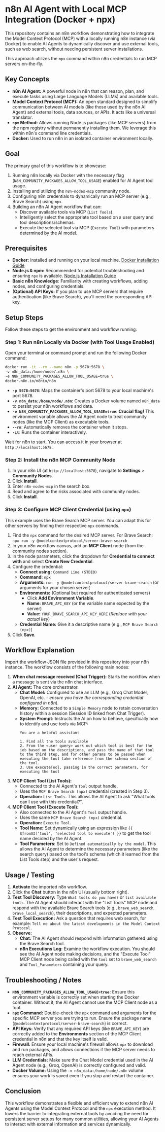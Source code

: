 # n8n AI Agent with Local MCP Integration (Docker + npx)

This repository contains an n8n workflow demonstrating how to integrate the Model Context Protocol (MCP) with a locally running n8n instance (via Docker) to enable AI Agents to dynamically discover and use external tools, such as web search, without needing persistent server installations.

This approach utilizes the `npx` command within n8n credentials to run MCP servers on-the-fly.

## Key Concepts

* **n8n AI Agent:** A powerful node in n8n that can reason, plan, and execute tasks using Large Language Models (LLMs) and available tools.
* **Model Context Protocol (MCP):** An open standard designed to simplify communication between AI models (like those used by the n8n AI Agent) and external tools, data sources, or APIs. It acts like a universal translator.
* **`npx` Method:** Allows running Node.js packages (like MCP servers) from the npm registry without permanently installing them. We leverage this within n8n's command line credentials.
* **Docker:** Used to run n8n in an isolated container environment locally.

## Goal

The primary goal of this workflow is to showcase:

1. Running n8n locally via Docker with the necessary flag (`N8N_COMMUNITY_PACKAGES_ALLOW_TOOL_USAGE`) enabled for AI Agent tool usage.
2. Installing and utilizing the `n8n-nodes-mcp` community node.
3. Configuring n8n credentials to dynamically run an MCP server (e.g., Brave Search) using `npx`.
4. Building an n8n AI Agent workflow that can:
   * Discover available tools via MCP (`List Tools`).
   * Intelligently select the appropriate tool based on a user query and tool descriptions/schemas.
   * Execute the selected tool via MCP (`Execute Tool`) with parameters determined by the AI model.

## Prerequisites

* **Docker:** Installed and running on your local machine. [Docker Installation Guide](https://docs.docker.com/get-docker/)
* **Node.js & npm:** Recommended for potential troubleshooting and ensuring `npx` is available. [Node.js Installation Guide](https://nodejs.org/)
* **Basic n8n Knowledge:** Familiarity with creating workflows, adding nodes, and configuring credentials.
* **(Optional) API Keys:** If you plan to use MCP servers that require authentication (like Brave Search), you'll need the corresponding API key.

## Setup Steps

Follow these steps to get the environment and workflow running:

### Step 1: Run n8n Locally via Docker (with Tool Usage Enabled)

Open your terminal or command prompt and run the following Docker command:

```bash
docker run -it --rm --name n8n -p 5678:5678 \
-v n8n_data:/home/node/.n8n \
-e N8N_COMMUNITY_PACKAGES_ALLOW_TOOL_USAGE=true \
docker.n8n.io/n8nio/n8n
```

* **`-p 5678:5678`**: Maps the container's port 5678 to your local machine's port 5678.
* **`-v n8n_data:/home/node/.n8n`**: Creates a Docker volume named `n8n_data` to persist your n8n workflows and data.
* **`-e N8N_COMMUNITY_PACKAGES_ALLOW_TOOL_USAGE=true`**: **Crucial flag!** This environment variable allows the AI Agent node to treat community nodes (like the MCP Client) as executable tools.
* **`--rm`**: Automatically removes the container when it stops.
* **`-it`**: Runs the container interactively.

Wait for n8n to start. You can access it in your browser at `http://localhost:5678`.

### Step 2: Install the n8n MCP Community Node

1. In your n8n UI (at `http://localhost:5678`), navigate to **Settings** > **Community Nodes**.
2. Click **Install**.
3. Enter `n8n-nodes-mcp` in the search box.
4. Read and agree to the risks associated with community nodes.
5. Click **Install**.

### Step 3: Configure MCP Client Credential (using `npx`)

This example uses the Brave Search MCP server. You can adapt this for other servers by finding their respective `npx` commands.

1. Find the `npx` command for the desired MCP server. For Brave Search: `npx run -y @modelcontextprotocol/server-brave-search`
2. In your n8n workflow canvas, add an **MCP Client** node (from the community nodes section).
3. In the node parameters, click the dropdown for **Credential to connect with** and select **Create New Credential**.
4. Configure the credential:
   * **Connect using:** `Command Line (STDIO)`
   * **Command:** `npx`
   * **Arguments:** `run -y @modelcontextprotocol/server-brave-search` (or arguments for your chosen server)
   * **Environments:** (Optional but required for authenticated servers)
     * Click **Add Environment Variable**.
     * **Name:** `BRAVE_API_KEY` (or the variable name expected by the server)
     * **Value:** `YOUR_BRAVE_SEARCH_API_KEY_HERE` (*Replace with your actual key*)
   * **Credential Name:** Give it a descriptive name (e.g., `MCP Brave Search (npx)`)
5. Click **Save**.

## Workflow Explanation

Import the workflow JSON file provided in this repository into your n8n instance. The workflow consists of the following main nodes:

1. **When chat message received (Chat Trigger):** Starts the workflow when a message is sent via the n8n chat interface.
2. **AI Agent:** The core orchestrator.
   * **Chat Model:** Configured to use an LLM (e.g., Groq Chat Model, OpenAI, etc. - *ensure you have the corresponding credential configured in n8n*).
   * **Memory:** Connected to a `Simple Memory` node to retain conversation history within a session (Session ID linked from Chat Trigger).
   * **System Prompt:** Instructs the AI on how to behave, specifically how to identify and use tools via MCP:
     ```
     You are a helpful assistant

     1. Find all the tools available
     2. From the <user query> work out which tool is best for the job based on the descriptions, and pass the name of that tool to the third step, and for other params to be passed when executing the tool take reference from the schema section of the tool.
     3. Use executeTool, passing in the correct parameters, for executing the tool
     ```
3. **MCP Client Tool (List Tools):**
   * Connected to the AI Agent's `Tool` output handle.
   * Uses the `MCP Brave Search (npx)` credential (created in Step 3).
   * **Operation:** `List Tools`. This allows the AI Agent to ask "What tools can I use with this credential?".
4. **MCP Client Tool (Execute Tool):**
   * Also connected to the AI Agent's `Tool` output handle.
   * Uses the same `MCP Brave Search (npx)` credential.
   * **Operation:** `Execute Tool`.
   * **Tool Name:** Set dynamically using an expression like `{{ $fromAI('tool', 'selected tool to execute') }}` to get the tool name decided by the AI Agent.
   * **Tool Parameters:** Set to `Defined automatically by the model`. This allows the AI Agent to determine the necessary parameters (like the search query) based on the tool's schema (which it learned from the List Tools step) and the user's request.

## Usage / Testing

1. **Activate** the imported n8n workflow.
2. Click the **Chat** button in the n8n UI (usually bottom right).
3. **Test Tool Discovery:** Type `What tools do you have?` or `list available tools`. The AI Agent should interact with the "List Tools" MCP node and respond with the available Brave Search tools (e.g., `brave_web_search`, `brave_local_search`), their descriptions, and expected parameters.
4. **Test Tool Execution:** Ask a question that requires web search, for example: `Tell me about the latest developments in the Model Context Protocol.`
5. **Observe:**
   * **Chat:** The AI Agent should respond with information gathered using the Brave Search tool.
   * **n8n Executions Log:** Examine the workflow execution. You should see the AI Agent node making decisions, and the "Execute Tool" MCP Client node being called with the `tool` set to `brave_web_search` and `Tool_Parameters` containing your query.

## Troubleshooting / Notes

* **`N8N_COMMUNITY_PACKAGES_ALLOW_TOOL_USAGE=true`:** Ensure this environment variable is correctly set when starting the Docker container. Without it, the AI Agent cannot use the MCP Client node as a tool.
* **`npx` Command:** Double-check the `npx` command and arguments for the specific MCP server you are trying to run. Ensure the package name (`@modelcontextprotocol/server-brave-search`) is correct.
* **API Keys:** Verify that any required API keys (like `BRAVE_API_KEY`) are correctly added to the **Environments** section of the MCP Client credential in n8n and that the key itself is valid.
* **Firewall:** Ensure your local machine's firewall allows `npx` to download and run packages, and allows connections if the MCP server needs to reach external APIs.
* **LLM Credentials:** Make sure the Chat Model credential used in the AI Agent node (e.g., Groq, OpenAI) is correctly configured and valid.
* **Docker Volume:** Using the `-v n8n_data:/home/node/.n8n` volume ensures your work is saved even if you stop and restart the container.

## Conclusion

This workflow demonstrates a flexible and efficient way to extend n8n AI Agents using the Model Context Protocol and the `npx` execution method. It lowers the barrier to integrating external tools by avoiding the need for persistent server setups for many common utilities, allowing your AI Agents to interact with external information and services dynamically.
